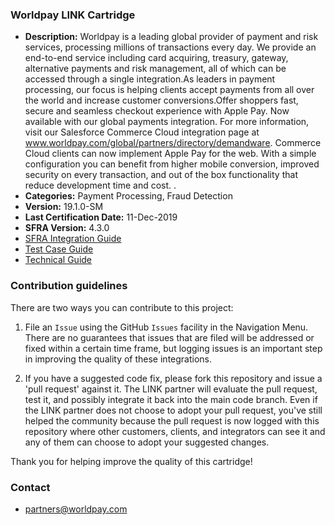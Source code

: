 
### Worldpay LINK Cartridge ###

* **Description:** Worldpay is a leading global provider of payment and risk services, processing millions of transactions every day. We provide an end-to-end service including card acquiring, treasury, gateway, alternative payments and risk management, all of which can be accessed through a single integration.As leaders in payment processing, our focus is helping clients accept payments from all over the world and increase customer conversions.Offer shoppers fast, secure and seamless checkout experience with Apple Pay. Now available with our global payments integration. For more information, visit our Salesforce Commerce Cloud integration page at www.worldpay.com/global/partners/directory/demandware. Commerce Cloud clients can now implement Apple Pay for the web. With a simple configuration you can benefit from higher mobile conversion, improved security on every transaction, and out of the box functionality that reduce development time and cost.  .
* **Categories:** Payment Processing, Fraud Detection
* **Version:** 19.1.0-SM
* **Last Certification Date:** 11-Dec-2019
* **SFRA Version:** 4.3.0
* [SFRA Integration Guide](https://github.com/SalesforceCommerceCloud/link_worldpay/blob/tag-q2-21-19.1.0-smpatch/documentation/Worldpay_SFRA_Integration_Guide_doc-V_19_1_0_SM.pdf)
* [Test Case Guide](https://github.com/SalesforceCommerceCloud/link_worldpay/blob/tag-q2-21-19.1.0-smpatch/documentation/Worldpay_TestCases_guide_doc-V_19_1_0.pdf)
* [Technical Guide](https://github.com/SalesforceCommerceCloud/link_worldpay/blob/tag-q2-21-19.1.0-smpatch/documentation/Worldpay_Technical_Guide_doc-V_19_1_0_SM.pdf)
### Contribution guidelines ###
There are two ways you can contribute to this project:

1. File an `Issue` using the GitHub `Issues` facility in the Navigation Menu.  There are no guarantees that issues that are filed will be addressed or fixed within a certain time frame, but logging issues is an important step in improving the quality of these integrations.

2. If you have a suggested code fix, please fork this repository and issue a 'pull request' against it.  The LINK partner will evaluate the pull request, test it, and possibly integrate it back into the main code branch.  Even if the LINK partner does not choose to adopt your pull request, you've still helped the community because the pull request is now logged with this repository where other customers, clients, and integrators can see it and any of them can choose to adopt your suggested changes.

Thank you for helping improve the quality of this cartridge!

### Contact ###

* <partners@worldpay.com>